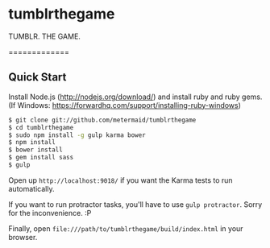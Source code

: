 tumblrthegame
=============

TUMBLR. THE GAME.

=============

## Quick Start

Install Node.js (http://nodejs.org/download/)
and install ruby and ruby gems. (If Windows: https://forwardhq.com/support/installing-ruby-windows)

```sh
$ git clone git://github.com/metermaid/tumblrthegame
$ cd tumblrthegame
$ sudo npm install -g gulp karma bower
$ npm install
$ bower install
$ gem install sass
$ gulp

```

Open up `http://localhost:9018/` if you want the Karma tests to run automatically.

If you want to run protractor tasks, you'll have to use `gulp protractor`. Sorry for the inconvenience. :P

Finally, open `file:///path/to/tumblrthegame/build/index.html` in your browser.